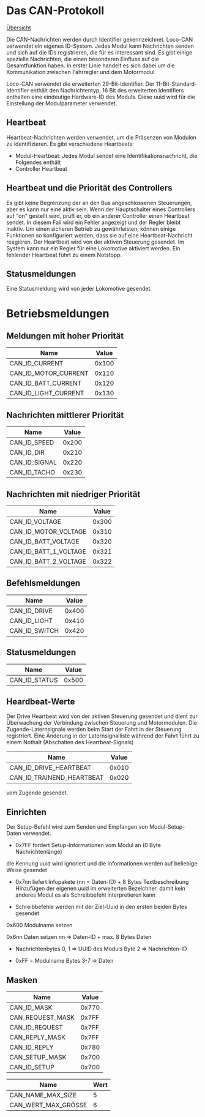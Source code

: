# Das CAN-Protokoll

[Übersicht](de.README.md)

Die CAN-Nachrichten werden durch Identifier gekennzeichnet. Loco-CAN verwendet ein eigenes ID-System. Jedes Modul kann Nachrichten senden und sich auf die IDs registrieren, die für es interessant sind. Es gibt einige spezielle Nachrichten, die einen besonderen Einfluss auf die Gesamtfunktion haben. In erster Linie handelt es sich dabei um die Kommunikation zwischen Fahrregler und dem Motormodul.

Loco-CAN verwendet die erweiterten 29-Bit-Identifier. Der 11-Bit-Standard-Identifier enthält den Nachrichtentyp, 16 Bit des erweiterten Identifiers enthalten eine eindeutige Hardware-ID des Moduls. Diese uuid wird für die Einstellung der Modulparameter verwendet.

## Heartbeat
Heartbeat-Nachrichten werden verwendet, um die Präsenzen von Modulen zu identifizieren. Es gibt verschiedene Heartbeats:

* Modul-Heartbeat: Jedes Modul sendet eine Identifikationsnachricht, die Folgendes enthält
* Controller Heartbeat
## Heartbeat und die Priorität des Controllers
Es gibt keine Begrenzung der an den Bus angeschlossenen Steuerungen, aber es kann nur eine aktiv sein. Wenn der Hauptschalter eines Controllers auf "on" gestellt wird, prüft er, ob ein anderer Controller einen Heartbeat sendet. In diesem Fall wird ein Fehler angezeigt und der Regler bleibt inaktiv.
Um einen sicheren Betrieb zu gewährleisten, können einige Funktionen so konfiguriert werden, dass sie auf eine Heartbeat-Nachricht reagieren. Der Heartbeat wird von der aktiven Steuerung gesendet. Im System kann nur ein Regler für eine Lokomotive aktiviert werden. Ein fehlender Heartbeat führt zu einem Notstopp.

## Statusmeldungen
Eine Statusmeldung wird von jeder Lokomotive gesendet.

# Betriebsmeldungen

## Meldungen mit hoher Priorität

|Name|Value|
|----|-----|
|CAN_ID_CURRENT|0x100|
|CAN_ID_MOTOR_CURRENT|0x110|
|CAN_ID_BATT_CURRENT|0x120|
|CAN_ID_LIGHT_CURRENT|0x130|

## Nachrichten mittlerer Priorität

|Name|Value|
|----|-----|
|CAN_ID_SPEED|0x200|
|CAN_ID_DIR|0x210|
|CAN_ID_SIGNAL|0x220|
|CAN_ID_TACHO|0x230|

## Nachrichten mit niedriger Priorität

|Name|Value|
|----|-----|
|CAN_ID_VOLTAGE|0x300|
|CAN_ID_MOTOR_VOLTAGE|0x310|
|CAN_ID_BATT_VOLTAGE|0x320|
|CAN_ID_BATT_1_VOLTAGE|0x321|
|CAN_ID_BATT_2_VOLTAGE|0x322|

## Befehlsmeldungen

|Name|Value|
|----|-----|
|CAN_ID_DRIVE|0x400|
|CAN_ID_LIGHT|0x410|
|CAN_ID_SWITCH|0x420|

## Statusmeldungen

|Name|Value|
|----|-----|
|CAN_ID_STATUS|0x500|

## Heardbeat-Werte
Der Drive Heartbeat wird von der aktiven Steuerung gesendet und dient zur Überwachung der Verbindung zwischen Steuerung und Motormodulen. Die Zugende-Laternsignale werden beim Start der Fahrt in der Steuerung registriert. Eine Änderung in der Laternsignalliste während der Fahrt führt zu einem Nothalt (Abschalten des Heartbeat-Signals)

|Name|Value|
|----|-----|
|CAN_ID_DRIVE_HEARTBEAT|0x010|
|CAN_ID_TRAINEND_HEARTBEAT|0x020|

vom Zugende gesendet.

## Einrichten

Der Setup-Befehl wird zum Senden und Empfangen von Modul-Setup-Daten verwendet.

* 0x7FF fordert Setup-Informationen vom Modul an (0 Byte Nachrichtenlänge)

die Kennung uuid wird ignoriert und die Informationen werden auf beliebige Weise gesendet

* 0x7nn liefert Infopakete (nn = Daten-ID)
        + 8 Bytes Textbeschreibung
        Hinzufügen der eigenen uuid im erweiterten Bezeichner.
        damit kein anderes Modul es als Schreibbefehl interpretieren kann

* Schreibbefehle werden mit der Ziel-Uuid in den ersten beiden Bytes gesendet

0x600 Modulname setzen

0x6nn Daten setzen
      nn => Daten-ID + max. 8 Bytes Daten

* Nachrichtenbytes 0, 1 => UUID des Moduls
      Byte 2 => Nachrichten-ID

* 0xFF = Modulname
       Bytes 3-7 => Daten

## Masken

|Name|Value|
|----|-----|
|CAN_ID_MASK|0x770|
|CAN_REQUEST_MASK|0x7FF|
|CAN_ID_REQUEST|0x7FF|
|CAN_REPLY_MASK|0x7FF|
|CAN_ID_REPLY|0x780|
|CAN_SETUP_MASK|0x700|
|CAN_ID_SETUP|0x700|

|Name|Wert|
|----|-----|
|CAN_NAME_MAX_SIZE|5|
|CAN_WERT_MAX_GRÖSSE|6|
